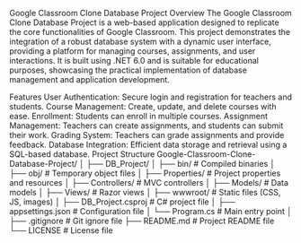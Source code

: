 Google Classroom Clone Database Project
Overview
The Google Classroom Clone Database Project is a web-based application designed to replicate the core functionalities of Google Classroom. This project demonstrates the integration of a robust database system with a dynamic user interface, providing a platform for managing courses, assignments, and user interactions. It is built using .NET 6.0 and is suitable for educational purposes, showcasing the practical implementation of database management and application development.

Features
User Authentication: Secure login and registration for teachers and students.
Course Management: Create, update, and delete courses with ease.
Enrollment: Students can enroll in multiple courses.
Assignment Management: Teachers can create assignments, and students can submit their work.
Grading System: Teachers can grade assignments and provide feedback.
Database Integration: Efficient data storage and retrieval using a SQL-based database.
Project Structure
Google-Classroom-Clone-Database-Project/
│
├── DB_Project/
│   ├── bin/                        # Compiled binaries
│   ├── obj/                        # Temporary object files
│   ├── Properties/                 # Project properties and resources
│   ├── Controllers/                # MVC controllers
│   ├── Models/                     # Data models
│   ├── Views/                      # Razor views
│   ├── wwwroot/                    # Static files (CSS, JS, images)
│   ├── DB_Project.csproj           # C# project file
│   ├── appsettings.json            # Configuration file
│   └── Program.cs                  # Main entry point
│
├── .gitignore                      # Git ignore file
├── README.md                       # Project README file
└── LICENSE                         # License file
